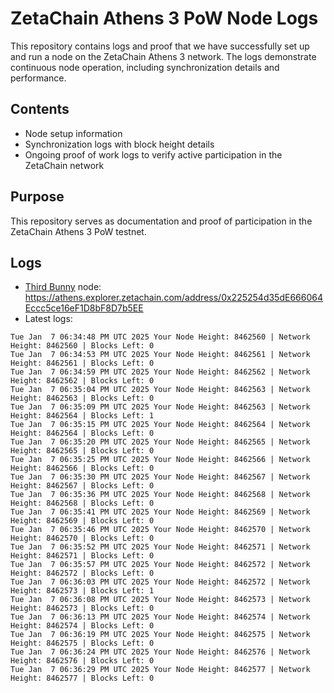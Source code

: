 # ZetaChain Athens 3 PoW Node Logs
This repository contains logs and proof that we have successfully set up and run a node on the ZetaChain Athens 3 network. The logs demonstrate continuous node operation, including synchronization details and performance.

## Contents
- Node setup information
- Synchronization logs with block height details
- Ongoing proof of work logs to verify active participation in the ZetaChain network

## Purpose
This repository serves as documentation and proof of participation in the ZetaChain Athens 3 PoW testnet.

## Logs

- [Third Bunny](https://thirdbunny.xyz/) node: https://athens.explorer.zetachain.com/address/0x225254d35dE666064Eccc5ce16eF1D8bF8D7b5EE
- Latest logs:
```
Tue Jan  7 06:34:48 PM UTC 2025 Your Node Height: 8462560 | Network Height: 8462560 | Blocks Left: 0
Tue Jan  7 06:34:53 PM UTC 2025 Your Node Height: 8462561 | Network Height: 8462561 | Blocks Left: 0
Tue Jan  7 06:34:59 PM UTC 2025 Your Node Height: 8462562 | Network Height: 8462562 | Blocks Left: 0
Tue Jan  7 06:35:04 PM UTC 2025 Your Node Height: 8462563 | Network Height: 8462563 | Blocks Left: 0
Tue Jan  7 06:35:09 PM UTC 2025 Your Node Height: 8462563 | Network Height: 8462564 | Blocks Left: 1
Tue Jan  7 06:35:15 PM UTC 2025 Your Node Height: 8462564 | Network Height: 8462564 | Blocks Left: 0
Tue Jan  7 06:35:20 PM UTC 2025 Your Node Height: 8462565 | Network Height: 8462565 | Blocks Left: 0
Tue Jan  7 06:35:25 PM UTC 2025 Your Node Height: 8462566 | Network Height: 8462566 | Blocks Left: 0
Tue Jan  7 06:35:30 PM UTC 2025 Your Node Height: 8462567 | Network Height: 8462567 | Blocks Left: 0
Tue Jan  7 06:35:36 PM UTC 2025 Your Node Height: 8462568 | Network Height: 8462568 | Blocks Left: 0
Tue Jan  7 06:35:41 PM UTC 2025 Your Node Height: 8462569 | Network Height: 8462569 | Blocks Left: 0
Tue Jan  7 06:35:46 PM UTC 2025 Your Node Height: 8462570 | Network Height: 8462570 | Blocks Left: 0
Tue Jan  7 06:35:52 PM UTC 2025 Your Node Height: 8462571 | Network Height: 8462571 | Blocks Left: 0
Tue Jan  7 06:35:57 PM UTC 2025 Your Node Height: 8462572 | Network Height: 8462572 | Blocks Left: 0
Tue Jan  7 06:36:03 PM UTC 2025 Your Node Height: 8462572 | Network Height: 8462573 | Blocks Left: 1
Tue Jan  7 06:36:08 PM UTC 2025 Your Node Height: 8462573 | Network Height: 8462573 | Blocks Left: 0
Tue Jan  7 06:36:13 PM UTC 2025 Your Node Height: 8462574 | Network Height: 8462574 | Blocks Left: 0
Tue Jan  7 06:36:19 PM UTC 2025 Your Node Height: 8462575 | Network Height: 8462575 | Blocks Left: 0
Tue Jan  7 06:36:24 PM UTC 2025 Your Node Height: 8462576 | Network Height: 8462576 | Blocks Left: 0
Tue Jan  7 06:36:29 PM UTC 2025 Your Node Height: 8462577 | Network Height: 8462577 | Blocks Left: 0
```
